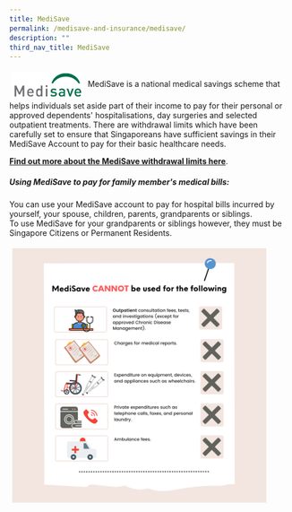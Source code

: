 ```yaml
---
title: MediSave
permalink: /medisave-and-insurance/medisave/
description: ""
third_nav_title: MediSave
---
```

<img src="images/msv-new.jpg" style="vertical-align: middle; max-width: 25%; margin: 5px;">
MediSave is a national medical savings scheme that helps individuals set aside part of their income to pay for their personal or approved dependents' hospitalisations, day surgeries and selected outpatient treatments. There are withdrawal limits which have been carefully set to ensure that Singaporeans have sufficient savings in their MediSave Account to pay for their basic healthcare needs.

**[Find out more about the MediSave withdrawal limits here](https://www.cpf.gov.sg/member/healthcare-financing/using-your-medisave-savings)**.
<br>
#####  **Using MediSave to pay for family member's medical bills:**
You can use your MediSave account to pay for hospital bills incurred by yourself, your spouse, children, parents, grandparents or siblings.<br>
To use MediSave for your grandparents or siblings however, they must be Singapore Citizens or Permanent Residents.

 <img src="images/msv2.png" style="vertical-align: middle; max-width: 90%; margin: 5px;">